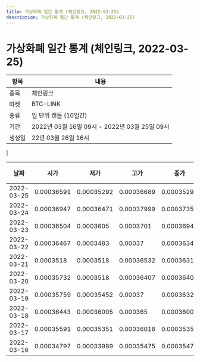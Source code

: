 ```yaml
---
title: 가상화폐 일간 통계 (체인링크, 2022-03-25)
description: 가상화폐 일간 통계 (체인링크, 2022-03-25)
---
```


가상화폐 일간 통계 (체인링크, 2022-03-25)
===

|항목|내용|
|--|--|
|종목|체인링크|
|마켓|BTC-LINK|
|종류|일 단위 캔들 (10일간)|
|기간|2022년 03월 16일 09시 - 2022년 03월 25일 09시|
|생성일|22년 03월 26일 16시|
|

|날짜|시가|저가|고가|종가|비고|
|--|--|--|--|--|--|
|2022-03-25|0.00036591|0.00035292|0.00036689|0.00035292|    |
|2022-03-24|0.00036947|0.00036471|0.00037999|0.0003735|    |
|2022-03-23|0.00036504|0.0003605|0.0003701|0.00036946|    |
|2022-03-22|0.00036467|0.0003483|0.00037|0.00036344|    |
|2022-03-21|0.0003518|0.0003518|0.00036532|0.00036317|    |
|2022-03-20|0.00035732|0.0003518|0.00036407|0.00036407|    |
|2022-03-19|0.00035759|0.00035452|0.00037|0.00036326|    |
|2022-03-18|0.00036443|0.00036005|0.000365|0.00036005|    |
|2022-03-17|0.00035591|0.00035351|0.00036018|0.00035351|    |
|2022-03-16|0.00034797|0.00033989|0.00035475|0.00035475|    |
